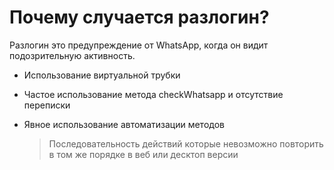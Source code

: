 # Почему случается разлогин?

Разлогин это предупреждение от WhatsApp, когда он видит подозрительную активность.

* Использование виртуальной трубки

* Частое использование метода checkWhatsapp и отсутствие переписки

* Явное использование автоматизации методов

    > Последовательность действий которые невозможно повторить в том же порядке в веб или десктоп версии